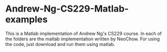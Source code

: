 # Andrew-Ng-CS229-Matlab-examples
This is a Matlab implementation of Andrew Ng's CS229 course.
In each of the folders are the matlab implementation written by NeoChow.
For using the code, just download and run them using matlab.
